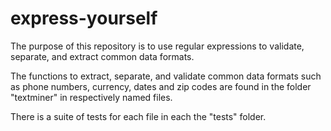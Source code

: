 # express-yourself

The purpose of this repository is to use regular expressions to validate, separate, and extract common data formats.

The functions to extract, separate, and validate common data formats such as phone numbers, currency, dates and zip codes
are found in the folder "textminer" in respectively named files.

There is a suite of tests for each file in each the "tests" folder.

